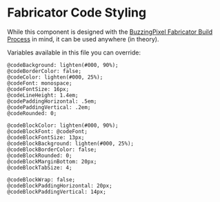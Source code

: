 # Fabricator Code Styling

While this component is designed with the [BuzzingPixel Fabricator Build Process](https://github.com/tjdraper/buzzing-pixel-fabricator) in mind, it can be used anywhere (in theory).

Variables available in this file you can override:

```
@codeBackground: lighten(#000, 90%);
@codeBorderColor: false;
@codeColor: lighten(#000, 25%);
@codeFont: monospace;
@codeFontSize: 16px;
@codeLineHeight: 1.4em;
@codePaddingHorizontal: .5em;
@codePaddingVertical: .2em;
@codeRounded: 0;

@codeBlockColor: lighten(#000, 90%);
@codeBlockFont: @codeFont;
@codeBlockFontSize: 13px;
@codeBlockBackground: lighten(#000, 25%);
@codeBlockBorderColor: false;
@codeBlockRounded: 0;
@codeBlockMarginBottom: 20px;
@codeBlockTabSize: 4;

@codeBlockWrap: false;
@codeBlockPaddingHorizontal: 20px;
@codeBlockPaddingVertical: 14px;
```